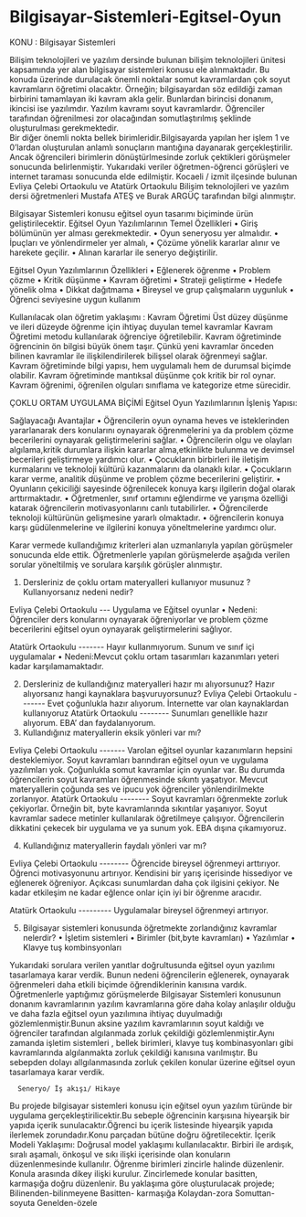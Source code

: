# Bilgisayar-Sistemleri-Egitsel-Oyun
KONU : Bilgisayar Sistemleri

Bilişim teknolojileri ve yazılım dersinde bulunan bilişim teknolojileri ünitesi kapsamında yer alan bilgisayar sistemleri konusu ele alınmaktadır. Bu konuda üzerinde durulacak önemli noktalar somut kavramlardan çok soyut kavramların öğretimi olacaktır. Örneğin; bilgisayardan söz edildiği zaman birbirini  tamamlayan iki kavram akla gelir. Bunlardan birincisi donanım, ikincisi ise yazılımdır. Yazılım kavramı soyut kavramlardır. Öğrenciler tarafından öğrenilmesi zor olacağından somutlaştırılmış şeklinde oluşturulması gerekmektedir.  
Bir diğer önemli nokta  bellek birimleridir.Bilgisayarda yapılan her işlem 1 ve 0’lardan oluşturulan anlamlı sonuçların mantığına dayanarak gerçekleştirilir. Ancak öğrencileri birimlerin dönüştürlmesinde zorluk çektikleri görüşmeler sonucunda belirlenmiştir.
Yukarıdaki veriler öğretmen-öğrenci görüşleri ve internet taraması sonucunda elde edilmiştir.
Kocaeli / izmit ilçesinde bulunan  Evliya Çelebi Ortaokulu ve Atatürk Ortaokulu Bilişim teknolojileri ve yazılım dersi öğretmenleri Mustafa ATEŞ ve Burak ARGÜÇ tarafından bilgi alınmıştır.

Bilgisayar Sistemleri konusu eğitsel oyun tasarımı biçiminde  ürün geliştirilecektir.
Eğitsel Oyun Yazılımlarının Temel Özellikleri
•	Giriş bölümünün yer alması gerekmektedir.
•	Oyun seneryosu yer almalıdır.
•	İpuçları ve yönlendirmeler yer almalı,
•	Çözüme yönelik kararlar alınır ve harekete geçilir.
•	Alınan kararlar ile seneryo değiştirilir.

Eğitsel Oyun Yazılımlarının  Özellikleri
•	Eğlenerek öğrenme
•	Problem çözme
•	Kritik düşünme
•	Kavram öğretimi
•	Strateji geliştirme
•	Hedefe yönelik olma
•	Dikkat dağıtmama
•	Bireysel ve grup çalışmaların uygunluk
•	Öğrenci seviyesine uygun kullanım

Kullanılacak olan öğretim yaklaşımı : Kavram Öğretimi
Üst düzey düşünme ve ileri düzeyde öğrenme için ihtiyaç duyulan temel kavramlar Kavram Öğretimi metodu kullanılarak öğrenciye öğretilebilir.
 Kavram öğretiminde öğrencinin ön bilgisi büyük önem taşır. Çünkü yeni kavramlar önceden bilinen kavramlar ile ilişkilendirilerek bilişsel olarak öğrenmeyi sağlar.
Kavram öğretiminde bilgi yapısı, hem uygulamalı hem de durumsal biçimde olabilir.
Kavram öğretiminde mantıksal düşünme çok kritik bir rol oynar. Kavram öğrenimi, öğrenilen olguları sınıflama ve kategorize etme sürecidir.
 
ÇOKLU ORTAM UYGULAMA BİÇİMİ
Eğitsel Oyun Yazılımlarının İşleniş Yapısı:

          







Sağlayacağı Avantajlar
•	Öğrencilerin oyun oynama heves ve isteklerinden yararlanarak ders konularını oynayarak öğrenmelerini ya da problem çözme becerilerini oynayarak geliştirmelerini sağlar.
•	Öğrencilerin olgu ve olayları algılama,kritik durumlara ilişkin kararlar alma,etkinlikte bulunma ve devimsel becerileri geliştirmeye yardımcı olur.
•	Çocukların birbirleri ile iletişim kurmalarını ve teknoloji kültürü kazanmalarını da olanaklı kılar.
•	Çocukların karar verme, analitik düşünme ve problem çözme becerilerini geliştirir.
•	Oyunların çekiciliği sayesinde öğrenilecek konuya karşı ilgilerin doğal olarak arttırmaktadır.
•	Öğretmenler, sınıf ortamını eğlendirme ve yarışma özelliği katarak öğrencilerin motivasyonlarını canlı tutabilirler.
•	Öğrencilerde teknoloji kültürünün gelişmesine yararlı olmaktadır.
•	öğrencilerin konuya karşı güdülenmelerine ve ilgilerini konuya yöneltmelerine yardımcı olur.

Karar vermede kullandığımız kriterleri alan uzmanlarıyla yapılan görüşmeler sonucunda elde ettik. Öğretmenlerle yapılan görüşmelerde aşağıda verilen sorular yöneltilmiş ve sorulara karşılık görüşler alınmıştır.
1.	Dersleriniz de çoklu ortam materyalleri kullanıyor musunuz ? Kullanıyorsanız nedeni nedir?

Evliya Çelebi Ortaokulu --- Uygulama ve Eğitsel oyunlar 
•	Nedeni: Öğrenciler ders konularını oynayarak öğreniyorlar ve problem çözme becerilerini eğitsel oyun oynayarak geliştirmelerini sağlıyor.

Atatürk Ortaokulu ------- Hayır kullanmıyorum. Sunum ve sınıf içi uygulamalar
•	Nedeni:Mevcut çoklu ortam tasarımları kazanımları yeteri kadar karşılamamaktadır.


2.	Dersleriniz de kullandığınız materyalleri hazır mı alıyorsunuz? Hazır alıyorsanız hangi kaynaklara başvuruyorsunuz?
Evliya Çelebi Ortaokulu ------- Evet çoğunlukla hazır alıyorum. İnternette var olan kaynaklardan kullanıyoruz
Atatürk Ortaokulu -------- Sunumları genellikle hazır alıyorum. EBA’ dan faydalanıyorum.
3.	Kullandığınız materyallerin eksik yönleri var mı?

Evliya Çelebi Ortaokulu ------- Varolan eğitsel oyunlar kazanımların hepsini desteklemiyor. Soyut kavramları barındıran eğitsel oyun ve uygulama yazılımları yok. Çoğunlukla somut kavramlar için oyunlar var. Bu durumda öğrencilerin soyut kavramları öğrenmesinde sıkıntı yaşatıyor. Mevcut materyallerin çoğunda ses ve ipucu yok öğrenciler yönlendirilmekte zorlanıyor. 
Atatürk Ortaokulu -------- Soyut kavramları öğrenmekte zorluk çekiyorlar. Örneğin bit, byte kavramlarında sıkıntılar yaşanıyor.
Soyut kavramlar sadece metinler kullanılarak öğretilmeye çalışıyor. Öğrencilerin dikkatini çekecek bir uygulama ve ya sunum yok. EBA dışına çıkamıyoruz. 

4.	Kullandığınız materyallerin faydalı yönleri var mı?

Evliya Çelebi Ortaokulu -------- Öğrencide bireysel öğrenmeyi arttırıyor. Öğrenci motivasyonunu artırıyor. Kendisini bir yarış içerisinde hissediyor ve eğlenerek öğreniyor. Açıkcası sunumlardan daha çok ilgisini çekiyor. Ne kadar etkileşim ne kadar eğlence onlar için iyi bir öğrenme aracıdır.

Atatürk Ortaokulu --------- Uygulamalar bireysel öğrenmeyi artırıyor.

5.	Bilgisayar sistemleri konusunda öğretmekte zorlandığınız kavramlar nelerdir?
•	İşletim sistemleri
•	Birimler (bit,byte kavramları)
•	Yazılımlar
•	Klavye tuş kombinsyonları

Yukarıdaki sorulara verilen yanıtlar doğrultusunda eğitsel oyun yazılımı tasarlamaya karar verdik. Bunun nedeni öğrencilerin eğlenerek, oynayarak  öğrenmeleri daha etkili biçimde öğrendiklerinin kanısına vardık. Öğretmenlerle yaptığımız görüşmelerde Bilgisayar Sistemleri konusunun donanım kavramlarının yazılım kavramlarına göre daha kolay anlaşılır olduğu ve daha fazla eğitsel oyun yazılımına  ihtiyaç duyulmadığı gözlemlenmiştir.Bunun aksine yazılım kavramlarının soyut kaldığı ve öğrenciler tarafından algılanmada zorluk çekildiği gözlemlenmiştir.Aynı zamanda işletim sistemleri , bellek birimleri, klavye tuş kombinasyonları gibi kavramlarında algılanmakta zorluk çekildiği kanısına varılmıştır. Bu sebepden dolayı allgılanmasında zorluk çekilen konular üzerine eğitsel oyun tasarlamaya karar verdik.

      Seneryo/ İş akışı/ Hikaye
Bu projede bilgisayar sistemleri konusu için eğitsel oyun yazılım türünde bir uygulama gerçekleştirilicektir.Bu sebeple öğrencinin karşısına hiyearşik bir yapıda içerik sunulacaktır.Öğrenci bu içerik listesinde hiyearşik yapıda ilerlemek zorundadır.Konu parçadan bütüne doğru öğretilecektir.
İçerik Modeli Yaklaşımı:
    Doğrusal model yaklaşımı kullanılacaktır.
Birbiri ile ardışık, sıralı aşamalı, önkoşul ve sıkı ilişki içerisinde olan konuların düzenlenmesinde kullanılır. Öğrenme birimleri zincirle halinde düzenlenir.  Konula arasında dikey ilişki kurulur. Zincirlemede konular basitten,  karmaşığa  doğru düzenlenir.
Bu yaklaşıma göre oluşturulacak projede;
Bilinenden-bilinmeyene
Basitten- karmaşığa
Kolaydan-zora
Somuttan-soyuta
Genelden-özele
